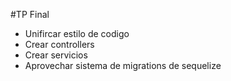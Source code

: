 #TP Final

- Unifircar estilo de codigo
- Crear controllers
- Crear servicios
- Aprovechar sistema de migrations de sequelize
